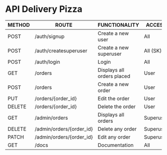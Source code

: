 # API Delivery Pizza

| METHOD      | ROUTE                    | FUNCTIONALITY                  | ACCESS      |
| ----------- | ------------------------ | ------------------------------ | ----------- |
| POST        | /auth/signup             | Create a new user              | All         |
| POST        | /auth/createsuperuser    | Create a new superuser         | All (SK)    |
| POST        | /auth/login              | Login						  | All         |
| GET         | /orders                  | Displays all orders placed     | User        |
| POST        | /orders				     | Create a new order             | User        |
| PUT	      | /orders/{order_id}       | Edit the order                 | User        |
| DELETE      | /orders/{order_id}       | Delete the order               | User        |
| GET         | /admin/orders            | Displays all orders            | Superuser   |
| DELETE      | /admin/orders/{order_id} | Delete any order               | Superuser   |
| PATCH       | /admin/orders/{order_id} | Edit any order                 | Superuser   |
| GET         | /docs                    | Documentation                  | All         |